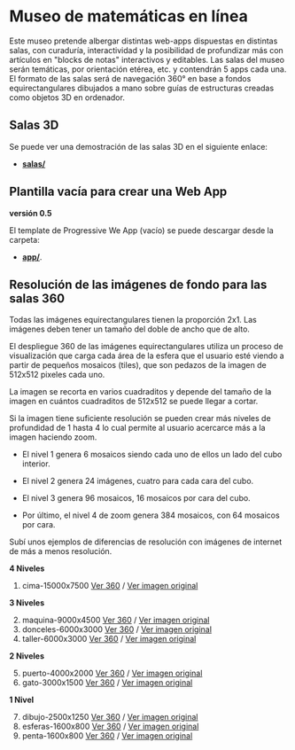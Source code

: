 # Museo de matemáticas en línea

Este museo pretende albergar distintas web-apps dispuestas en distintas salas, con curaduría, interactividad y la posibilidad de profundizar más con artículos en "blocks de notas" interactivos y editables. Las salas del museo serán temáticas, por orientación etérea, etc. y contendrán 5 apps cada una. El formato de las salas será de navegación 360° en base a fondos equirectangulares dibujados a mano sobre guías de estructuras creadas como objetos 3D en ordenador.

## Salas 3D

Se puede ver una demostración de las salas 3D en el siguiente enlace:

- **[salas/](./salas/)**

## Plantilla vacía para crear una Web App

**versión 0.5**

El template de Progressive We App (vacío) se puede descargar desde la carpeta:

- **[app/](./app/)**.

## Resolución de las imágenes de fondo para las salas 360

Todas las imágenes equirectangulares tienen la proporción 2x1. Las imágenes deben tener un tamaño del doble de ancho que de alto.

El despliegue 360 de las imágenes equirectangulares utiliza un proceso de visualización que carga cada área de la esfera que el usuario esté viendo a partir de pequeños mosaicos (tiles), que son pedazos de la imagen de 512x512 pixeles cada uno.

La imagen se recorta en varios cuadraditos y depende del tamaño de la imagen en cuántos cuadraditos de 512x512 se puede llegar a cortar.

Si la imagen tiene suficiente resolución se pueden crear más niveles de profundidad de 1 hasta 4 lo cual permite al usuario acercarce más a la imagen haciendo zoom.

- El nivel 1 genera 6 mosaicos siendo cada uno de ellos un lado del cubo interior.

- El nivel 2 genera 24 imágenes, cuatro para cada cara del cubo.

- El nivel 3 genera 96 mosaicos, 16 mosaicos por cara del cubo.

- Por último, el nivel 4 de zoom genera 384 mosaicos, con 64 mosaicos por cara.

Subí unos ejemplos de diferencias de resolución con imágenes de internet de más a menos resolución.

**4 Niveles**

  1. cima-15000x7500 [Ver 360](https://sanxofon.github.io/museomates/salas/#0-cima-15000x7500) / [Ver imagen original](er/cima-15000x7500.jpg)

**3 Niveles**

  2. maquina-9000x4500 [Ver 360](https://sanxofon.github.io/museomates/salas/#1-maquina-9000x4500) / [Ver imagen original](er/maquina-9000x4500.jpg)
  3. donceles-6000x3000 [Ver 360](https://sanxofon.github.io/museomates/salas/#2-donceles-6000x3000) / [Ver imagen original](er/donceles-6000x3000.jpg)
  4. taller-6000x3000 [Ver 360](https://sanxofon.github.io/museomates/salas/#3-taller-6000x3000) / [Ver imagen original](er/taller-6000x3000.jpg)

**2 Niveles**

  5. puerto-4000x2000 [Ver 360](https://sanxofon.github.io/museomates/salas/#4-puerto-4000x2000) / [Ver imagen original](er/puerto-4000x2000.jpg)
  6. gato-3000x1500 [Ver 360](https://sanxofon.github.io/museomates/salas/#5-gato-3000x1500) / [Ver imagen original](er/gato-3000x1500.jpg)

**1 Nivel**

  7. dibujo-2500x1250 [Ver 360](https://sanxofon.github.io/museomates/salas/#6-dibujo-2500x1250) / [Ver imagen original](er/dibujo-2500x1250.jpg)
  8. esferas-1600x800 [Ver 360](https://sanxofon.github.io/museomates/salas/#7-esferas-1600x800) / [Ver imagen original](er/esferas-1600x800.jpg)
  9. penta-1600x800 [Ver 360](https://sanxofon.github.io/museomates/salas/#8-penta-1600x800) / [Ver imagen original](er/penta-1600x800.jpg)
